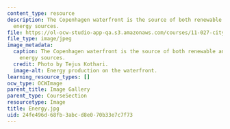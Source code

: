 ```yaml
---
content_type: resource
description: The Copenhagen waterfront is the source of both renewable and non-renewable
  energy sources.
file: https://ol-ocw-studio-app-qa.s3.amazonaws.com/courses/11-027-city-to-city-comparing-researching-and-writing-about-cities-spring-2006/24fe496d68fb3abcd8e070b33e7c7f73_Energy.jpg
file_type: image/jpeg
image_metadata:
  caption: The Copenhagen waterfront is the source of both renewable and non-renewable
    energy sources.
  credit: Photo by Tejus Kothari.
  image-alt: Energy production on the waterfront.
learning_resource_types: []
ocw_type: OCWImage
parent_title: Image Gallery
parent_type: CourseSection
resourcetype: Image
title: Energy.jpg
uid: 24fe496d-68fb-3abc-d8e0-70b33e7c7f73
---
```

